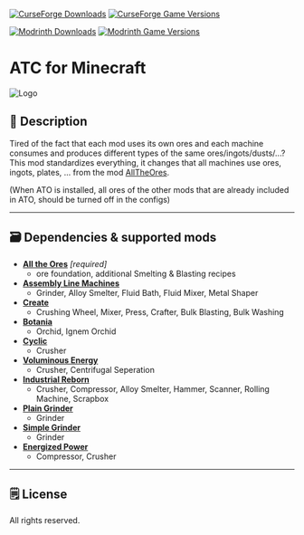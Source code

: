 [![CurseForge Downloads](https://cf.way2muchnoise.eu/560350.svg?badge_style=for_the_badge)][cf_mod] [![CurseForge Game Versions](https://cf.way2muchnoise.eu/versions/560350.svg?badge_style=for_the_badge)][cf_mod]

[![Modrinth Downloads](https://img.shields.io/modrinth/dt/at9kXzou?label=Modrinth&logo=modrinth&style=for-the-badge)][mr_mod] [![Modrinth Game Versions](https://img.shields.io/modrinth/game-versions/at9kXzou?label=Available%20for&logo=modrinth&style=for-the-badge)][mr_mod]

# ATC for Minecraft

![Logo](https://github.com/XxRexRaptorxX/AllTheCompatibility/blob/main/src/main/resources/logo.png?raw=true)

## 📖 Description

Tired of the fact that each mod uses its own ores and each machine consumes and produces different types of the same ores/ingots/dusts/...? This mod standardizes everything, it changes that all machines use ores, ingots, plates, ... from the mod [AllTheOres](https://www.curseforge.com/minecraft/mc-mods/ato).

(When ATO is installed, all ores of the other mods that are already included in ATO, should be turned off in the configs)
 
-----

## 🗃️ Dependencies & supported mods


- **[All the Ores][ato]** *[required]*
  -  ore foundation, additional Smelting & Blasting recipes
- **[Assembly Line Machines][alm]** 
   -  Grinder, Alloy Smelter, Fluid Bath, Fluid Mixer, Metal Shaper
- **[Create][create]**
   - Crushing Wheel, Mixer, Press, Crafter, Bulk Blasting, Bulk Washing
- **[Botania][botania]**
   - Orchid, Ignem Orchid    
- **[Cyclic][cyclic]**
   - Crusher
- **[Voluminous Energy][ve]**
   - Crusher, Centrifugal Seperation     
- **[Industrial Reborn][ir]**
   - Crusher, Compressor, Alloy Smelter, Hammer, Scanner, Rolling Machine, Scrapbox
- **[Plain Grinder][pg]**
   - Grinder 
- **[Simple Grinder][sg]**
   - Grinder
- **[Energized Power][ep]**
  - Compressor, Crusher
  
-----

## 🗒️ License

All rights reserved.

[cf_mod]: https://legacy.curseforge.com/minecraft/mc-mods/all-the-compatibility
[mr_mod]: https://modrinth.com/mod/all-the-compatibility

[ato]: https://www.curseforge.com/minecraft/mc-mods/ato
[alm]: https://www.curseforge.com/minecraft/mc-mods/assemblylinemachines
[create]: https://www.curseforge.com/minecraft/mc-mods/create
[botania]: https://www.curseforge.com/minecraft/mc-mods/botania
[cyclic]: https://www.curseforge.com/minecraft/mc-mods/cyclic
[ve]: https://www.curseforge.com/minecraft/mc-mods/voluminous-energy
[ir]: https://www.curseforge.com/minecraft/mc-mods/industrial-reborn
[pg]: https://www.curseforge.com/minecraft/mc-mods/plain-grinder
[sg]: https://www.curseforge.com/minecraft/mc-mods/simple-grinder
[ep]: https://www.curseforge.com/minecraft/mc-mods/energized-power

